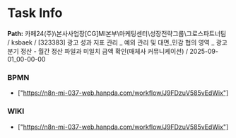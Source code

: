 # Task Info

**Path:** 카페24(주)\본사사업장\[CG]MI본부\마케팅센터\성장전략그룹\그로스파트너팀 / ksbaek / [323383] 광고 성과 지표 관리 _ 예외 관리 및 대면_민감 협의 영역 _ 광고 분기 정산 - 월간 정산 파일과 미일치 금액 확인(매체사 커뮤니케이션) / 2025-09-01_00-00-00

### BPMN
- ["https://n8n-mi-037-web.hanpda.com/workflow/J9FDzuV585vEdWix"]

### WIKI
- ["https://n8n-mi-037-web.hanpda.com/workflow/J9FDzuV585vEdWix"]

